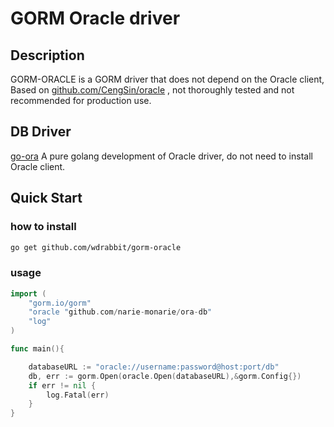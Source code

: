 # GORM Oracle driver

## Description
GORM-ORACLE is a GORM driver that does not depend on the Oracle client, Based on [github.com/CengSin/oracle](https://github.com/CengSin/oracle)
, not thoroughly tested and not recommended for production use.

## DB Driver
[go-ora](https://github.com/sijms/go-ora)
A pure golang development of Oracle driver, do not need to install Oracle client.

## Quick Start
### how to install 
```bash
go get github.com/wdrabbit/gorm-oracle
```
### usage
```go
import (
    "gorm.io/gorm"
    "oracle "github.com/narie-monarie/ora-db"
    "log"
)

func main(){

    databaseURL := "oracle://username:password@host:port/db"
    db, err := gorm.Open(oracle.Open(databaseURL),&gorm.Config{})
    if err != nil {
        log.Fatal(err)
    }
}
```
